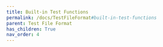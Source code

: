 ```yaml
---
title: Built-in Test Functions
permalink: /docs/TestFileFormat#built-in-test-functions
parent: Test File Format
has_children: True
nav_order: 4
---
```

